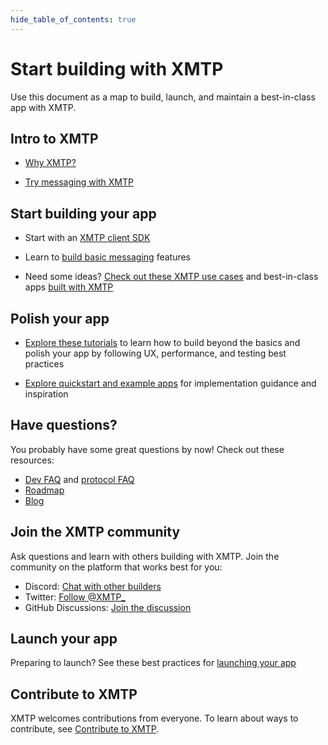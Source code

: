 ```yaml
---
hide_table_of_contents: true
---
```


# Start building with XMTP

Use this document as a map to build, launch, and maintain a best-in-class app with XMTP.

## Intro to XMTP

- [Why XMTP?](/docs/introduction)

- [Try messaging with XMTP](/docs/introduction#try-messaging-with-xmtp)

## Start building your app

- Start with an [XMTP client SDK](/docs/sdks/js)

- Learn to [build basic messaging](/docs/build/get-started) features

- Need some ideas? [Check out these XMTP use cases](/docs/use-cases/messaging) and best-in-class apps [built with XMTP](/built-with-xmtp)

## Polish your app

- [Explore these tutorials](/docs/tutorials/performance) to learn how to build beyond the basics and polish your app by following UX, performance, and testing best practices

- [Explore quickstart and example apps](/docs/build/get-started#quickstarts-) for implementation guidance and inspiration

## Have questions?

You probably have some great questions by now! Check out these resources:

   - [Dev FAQ](/docs/dev-faqs) and [protocol FAQ](/docs/faq)
   - [Roadmap](/roadmap)
   - [Blog](/blog)

## Join the XMTP community

Ask questions and learn with others building with XMTP. Join the community on the platform that works best for you:

- Discord: [Chat with other builders](https://discord.gg/xmtp)
- Twitter: [Follow @XMTP\_](https://twitter.com/xmtp_)
- GitHub Discussions: [Join the discussion](https://github.com/orgs/xmtp/discussions)

## Launch your app

Preparing to launch? See these best practices for [launching your app](/docs/tutorials/launch)

## Contribute to XMTP

XMTP welcomes contributions from everyone. To learn about ways to contribute, see [Contribute to XMTP](/docs/contribute).
